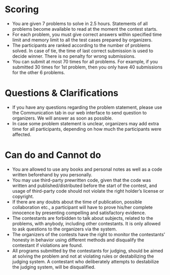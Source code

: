 # Scoring

- You are given 7 problems to solve in 2.5 hours. Statements of all problems become available to read at the moment the contest starts.
- For each problem, you must give correct answers within specified time limit and memory limit to all the test cases prepared by organizers.
- The participants are ranked according to the number of problems solved. In case of tie, the time of last correct submission is used to decide winner. There is no penalty for wrong submissions.
- You can submit at most 70 times for all problems. For example, if you submitted 30 times for 1st problem, then you only have 40 submissions for the other 6 problems.

# Questions & Clarifications

- If you have any questions regarding the problem statement, please use the Communication tab in our web interface to send question to organizers. We will answer as soon as possible.
- In case some problem statement is unclear, organizers may add extra time for all participants, depending on how much the participants were affected.

# Can do and Cannot do

- You are allowed to use any books and personal notes as well as a code written beforehand by you personally.
- You may use third-party prewritten code, given that the code was written and published/distributed before the start of the contest, and usage of third-party code should not violate the right holder’s license or copyright.
- If there are any doubts about the time of publication, possible collaboration etc., a participant will have to prove his/her complete innocence by presenting compelling and satisfactory evidence.
- The contestants are forbidden to talk about subjects, related to the problems, with anybody, including other contestants. It is only allowed to ask questions to the organizers via the system.
- The organizers of the contests have the right to monitor the contestants' honesty in behavior using different methods and disqualify the contestant if violations are found.
- All programs submitted by the contestants for judging, should be aimed at solving the problem and not at violating rules or destabilizing the judging system. A contestant who deliberately attempts to destabilize the judging system, will be disqualified.
